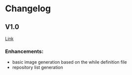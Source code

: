 # Changelog

## V1.0

[Link](https://github.com/kiegroup/build-chain-files-generator/releases/tag/v1.0)

### Enhancements:

- basic image generation based on the while definition file
- repository list generation
